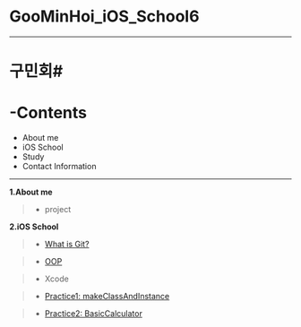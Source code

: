 # GooMinHoi_iOS_School6
---
# 구민회#

__-Contents__
=============
* About me
* iOS School
* Study
* Contact Information

---
__1.About me__
> * project


__2.iOS School__

>  * [What is Git?](/Class/Git_SelfStudy.pdf "What is Git?")

>  * [OOP](/Class/oopbasic.md "OOP")

>  * Xcode

>  * [Practice1: makeClassAndInstance](/Practice/FunctionTest/ClassAndInstanceMake.md "Practice1: makeClassAndInstance")
 
>  * [Practice2: BasicCalculator](/Practice/BasicCalculator/BasicCalculator.md "Practice2: BasicCalculator")